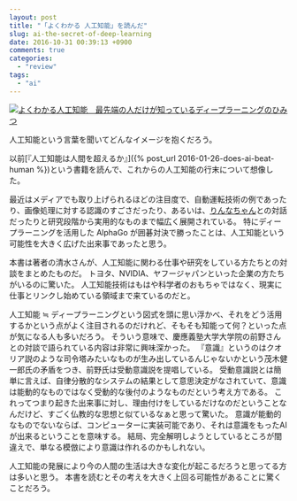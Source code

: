 ```yaml
---
layout: post
title: "「よくわかる 人工知能」を読んだ"
slug: ai-the-secret-of-deep-learning
date: 2016-10-31 00:39:13 +0900
comments: true
categories:
  - "review"
tags:
  - "ai"
---
```


<a href="http://www.amazon.co.jp/exec/obidos/ASIN/B01M3OH87R/iriyaufo-22/ref=nosim/" rel="nofollow" target="_blank"><img src="http://ecx.images-amazon.com/images/I/41ZRQwbq7KL._SS500_.jpg" style="border: none;" alt="よくわかる人工知能　最先端の人だけが知っているディープラーニングのひみつ" /></a>

人工知能という言葉を聞いてどんなイメージを抱くだろう。

以前[『人工知能は人間を超えるか』]({% post_url 2016-01-26-does-ai-beat-human %})という書籍を読んで、これからの人工知能の行末について想像した。

最近はメディアでも取り上げられるほどの注目度で、自動運転技術の例であったり、画像処理に対する認識のすごさだったり、あるいは、[りんなちゃん](http://rinna.jp/)との対話だったりと研究段階から実用的なものまで幅広く展開されている。
特にディープラーニングを活用した AlphaGo が囲碁対決で勝ったことは、人工知能という可能性を大きく広げた出来事であったと思う。

本書は著者の清水さんが、人工知能に関わる仕事や研究をしている方たちとの対談をまとめたものだ。
トヨタ、NVIDIA、ヤフージャパンといった企業の方たちがいるのに驚いた。
人工知能技術はもはや科学者のおもちゃではなく、現実に仕事とリンクし始めている領域まで来ているのだと。

人工知能 ≒ ディープラーニングという図式を頭に思い浮かべ、それをどう活用するかという点がよく注目されるのだけれど、そもそも知能って何？といった点が気になる人も多いだろう。
そういう意味で、慶應義塾大学大学院の前野さんとの対談で語られている内容は非常に興味深かった。
『意識』というのはクオリア説のような司令塔みたいなものが生み出しているんじゃないかという茂木健一郎氏の矛盾をつき、前野氏は受動意識説を提唱している。
受動意識説とは簡単に言えば、自律分散的なシステムの結果として意思決定がなされていて、意識は能動的なものではなく受動的な後付のようなものだという考え方である。
これってつまり起きた出来事に対し、理由付けをしているだけなのだということなんだけど、すごく仏教的な思想と似ているなぁと思って驚いた。
意識が能動的なものでないならば、コンピューターに実装可能であり、それは意識をもったAIが出来るということを意味する。
結局、完全解明しようとしているところが間違えで、単なる模倣により意識は作れるのかもしれない。

人工知能の発展により今の人間の生活は大きな変化が起こるだろうと思ってる方は多いと思う。
本書を読むとその考えを大きく上回る可能性があることに驚くことだろう。
